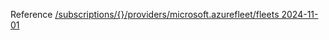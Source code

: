 Reference [/subscriptions/{}/providers/microsoft.azurefleet/fleets 2024-11-01](/Resources/mgmt-plane/L3N1YnNjcmlwdGlvbnMve30vcHJvdmlkZXJzL21pY3Jvc29mdC5henVyZWZsZWV0L2ZsZWV0cw==/2024-11-01.xml)
